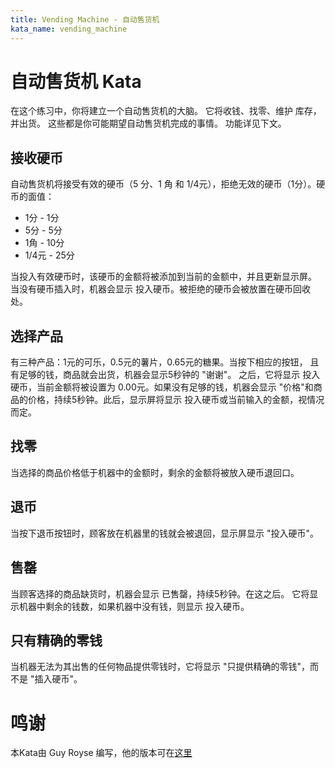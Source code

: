 ```yaml
---
title: Vending Machine - 自动售货机
kata_name: vending_machine
---
```

自动售货机 Kata
====================

在这个练习中，你将建立一个自动售货机的大脑。 它将收钱、找零、维护
库存，并出货。 这些都是你可能期望自动售货机完成的事情。
功能详见下文。

接收硬币
------------

自动售货机将接受有效的硬币（5 分、1 角 和 1/4元），拒绝无效的硬币（1分）。硬币的面值：

* 1分 - 1分
* 5分 - 5分
* 1角 - 10分
* 1/4元 - 25分

当投入有效硬币时，该硬币的金额将被添加到当前的金额中，并且更新显示屏。
当没有硬币插入时，机器会显示 投入硬币。被拒绝的硬币会被放置在硬币回收处。

选择产品
--------------

有三种产品：1元的可乐，0.5元的薯片，0.65元的糖果。当按下相应的按钮，
且有足够的钱，商品就会出货，机器会显示5秒钟的 "谢谢"。
之后，它将显示 投入硬币，当前金额将被设置为 0.00元。如果没有足够的钱，机器会显示 "价格"和商品的价格，持续5秒钟。此后，显示屏将显示
投入硬币或当前输入的金额，视情况而定。

找零
----------- 

当选择的商品价格低于机器中的金额时，剩余的金额将被放入硬币退回口。

退币
------------

当按下退币按钮时，顾客放在机器里的钱就会被退回，显示屏显示 "投入硬币"。

售罄
--------

当顾客选择的商品缺货时，机器会显示 已售罄，持续5秒钟。在这之后。
它将显示机器中剩余的钱数，如果机器中没有钱，则显示 投入硬币。

只有精确的零钱
-----------------

当机器无法为其出售的任何物品提供零钱时，它将显示 "只提供精确的零钱"，而不是 "插入硬币"。

# 鸣谢

本Kata由 Guy Royse 编写，他的版本可在[这里](https://github.com/guyroyse/vending-machine-kata)
